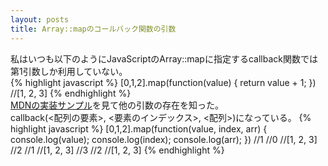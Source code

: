 ```yaml
---
layout: posts
title: Array::mapのコールバック関数の引数 
---
```

私はいつも以下のようにJavaScriptのArray::mapに指定するcallback関数では第1引数しか利用していない。<br/>
{% highlight javascript %}
[0,1,2].map(function(value) {
    return value + 1;
})
//[1, 2, 3]
{% endhighlight %}
<br/>
[MDNの実装サンプル](https://developer.mozilla.org/en-US/docs/JavaScript/Reference/Global_Objects/Array/map)を見て他の引数の存在を知った。<br/>
callback(<配列の要素>, <要素のインデックス>, <配列>)になっている。
{% highlight javascript %}
[0,1,2].map(function(value, index, arr) {
    console.log(value);
    console.log(index);
    console.log(arr);
})
//1
//0
//[1, 2, 3]
//2
//1
//[1, 2, 3]
//3
//2
//[1, 2, 3]
{% endhighlight %}

